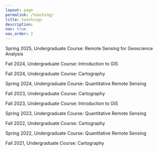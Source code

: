 ```yaml
---
layout: page
permalink: /teaching/
title: teachings
description: 
nav: true
nav_order: 2
---
```


Spring 2025, Undergraduate Course: Remote Sensing for Geoscience Analysis

Fall 2024, Undergraduate Course: Introduction to GIS

Fall 2024, Undergraduate Course: Cartography

Spring 2024, Undergraduate Course: Quantitative Remote Sensing

Fall 2023, Undergraduate Course: Cartography

Fall 2023, Undergraduate Course: Introduction to GIS

Spring 2023, Undergraduate Course: Quantitative Remote Sensing

Fall 2022, Undergraduate Course: Cartography

Spring 2022, Undergraduate Course: Quantitative Remote Sensing

Fall 2021, Undergraduate Course: Cartography
